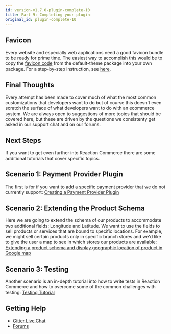 ```yaml
---
id: version-v1.7.0-plugin-complete-10
title: Part 9: Completing your plugin
original_id: plugin-complete-10
---
```


## Favicon

Every website and especially web applications need a good favicon bundle to be ready for prime time. The easiest way to accomplish this would be to copy the [favicon code](https://github.com/reactioncommerce/reaction/blob/v1.7.0/imports/plugins/included/default-theme/client/favicons.js) from the default-theme package into your own package. For a step-by-step instruction, see [here](how-to-change-the-favicon.md).

## Final Thoughts

Every attempt has been made to cover much of what the most common customizations that developers want to do but of course
this doesn't even scratch the surface of what developers want to do with an ecommerce system. We are always open to suggestions
of more topics that should be covered here, but these are driven by the questions we consistenty get asked in our support
chat and on our forums.

## Next Steps

If you want to get even further into Reaction Commerce there are some additional tutorials that cover specific topics.

## Scenario 1: Payment Provider Plugin

The first is for if you want to add a specific payment provider that we do not currently support:
[Creating a Payment Provider Plugin](creating-a-payment-provider.md)

## Scenario 2: Extending the Product Schema

Here we are going to extend the schema of our products to accommodate two additional fields: Longitude and Latitude. We want to use the fields to sell  products or services that are bound to specific locations. For example, we might sell certain products only in specific branch stores and we'd like to give the user a map to see in which stores our products are available:
[Extending a product schema and display geographic location of product in Google map](extending-product-schema-location-map.md)

## Scenario 3: Testing

Another scenario is an in-depth tutorial into how to write tests in Reaction Commerce and how to overcome some of the common
challenges with testing: [Testing Tutorial](testing-tutorial.md)

## Getting Help

- [Gitter Live Chat](https://gitter.im/reactioncommerce/reaction)
- [Forums](http://forums.reactioncommerce.com)
